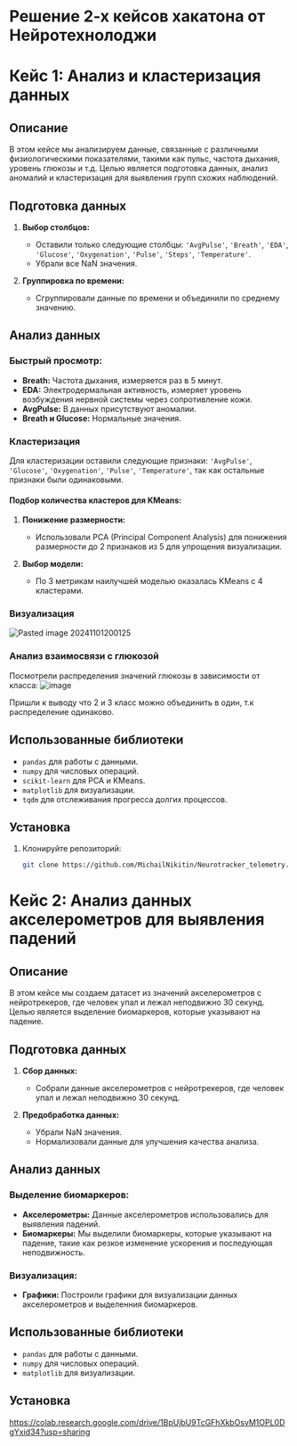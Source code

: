 # Решение 2-х кейсов хакатона от Нейротехнолоджи


# Кейс 1: Анализ и кластеризация данных

## Описание
В этом кейсе мы анализируем данные, связанные с различными физиологическими показателями, такими как пульс, частота дыхания, уровень глюкозы и т.д. Целью является подготовка данных, анализ аномалий и кластеризация для выявления групп схожих наблюдений.

## Подготовка данных
1. **Выбор столбцов:**
   - Оставили только следующие столбцы: `'AvgPulse'`, `'Breath'`, `'EDA'`, `'Glucose'`, `'Oxygenation'`, `'Pulse'`, `'Steps'`, `'Temperature'`.
   - Убрали все NaN значения.

2. **Группировка по времени:**
   - Сгруппировали данные по времени и объединили по среднему значению.

## Анализ данных
### Быстрый просмотр:
- **Breath:** Частота дыхания, измеряется раз в 5 минут.
- **EDA:** Электродермальная активность, измеряет уровень возбуждения нервной системы через сопротивление кожи.
- **AvgPulse:** В данных присутствуют аномалии.
- **Breath и Glucose:** Нормальные значения.

### Кластеризация
Для кластеризации оставили следующие признаки: `'AvgPulse'`, `'Glucose'`, `'Oxygenation'`, `'Pulse'`, `'Temperature'`, так как остальные признаки были одинаковыми.

#### Подбор количества кластеров для KMeans:
1. **Понижение размерности:**
   - Использовали PCA (Principal Component Analysis) для понижения размерности до 2 признаков из 5 для упрощения визуализации.

2. **Выбор модели:**
   - По 3 метрикам наилучшей моделью оказалась KMeans с 4 кластерами.

### Визуализация
![Pasted image 20241101200125](https://github.com/user-attachments/assets/9370803e-8abe-4131-90a2-53b97e097656)

### Анализ взаимосвязи с глюкозой
Посмотрели распределения значений глюкозы в зависимости от класса:
![image](https://github.com/user-attachments/assets/02ea120d-15dc-4f99-854c-1201560d62bb)

Пришли к выводу что 2 и 3 класс можно объединить в один, т.к распределение одинаково.

## Использованные библиотеки
- `pandas` для работы с данными.
- `numpy` для числовых операций.
- `scikit-learn` для PCA и KMeans.
- `matplotlib` для визуализации.
- `tqdm` для отслеживания прогресса долгих процессов.

## Установка
1. Клонируйте репозиторий:
   ```sh
   git clone https://github.com/MichailNikitin/Neurotracker_telemetry.git


 # Кейс 2: Анализ данных акселерометров для выявления падений

## Описание
В этом кейсе мы создаем датасет из значений акселерометров с нейротрекеров, где человек упал и лежал неподвижно 30 секунд. Целью является выделение биомаркеров, которые указывают на падение.

## Подготовка данных
1. **Сбор данных:**
   - Собрали данные акселерометров с нейротрекеров, где человек упал и лежал неподвижно 30 секунд.

2. **Предобработка данных:**
   - Убрали NaN значения.
   - Нормализовали данные для улучшения качества анализа.

## Анализ данных
### Выделение биомаркеров:
- **Акселерометры:** Данные акселерометров использовались для выявления падений.
- **Биомаркеры:** Мы выделили биомаркеры, которые указывают на падение, такие как резкое изменение ускорения и последующая неподвижность.

### Визуализация:
- **Графики:** Построили графики для визуализации данных акселерометров и выделенния биомаркеров.

## Использованные библиотеки
- `pandas` для работы с данными.
- `numpy` для числовых операций.
- `matplotlib` для визуализации.

## Установка
https://colab.research.google.com/drive/1BpUjbU9TcGFhXkbOsvM1OPL0DgYxid34?usp=sharing
